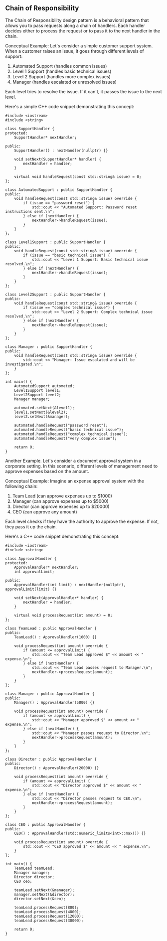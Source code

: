 
## Chain of Responsibility

The Chain of Responsibility design pattern is a behavioral pattern that allows you to pass requests along a chain of handlers. 
Each handler decides either to process the request or to pass it to the next handler in the chain.

Conceptual Example: Let's consider a simple customer support system. When a customer raises an issue, it goes through different levels of support:

1.  Automated Support (handles common issues)
2.  Level 1 Support (handles basic technical issues)
3.  Level 2 Support (handles more complex issues)
4.  Manager (handles escalated or unresolved issues)

Each level tries to resolve the issue. If it can't, it passes the issue to the next level.

Here's a simple C++ code snippet demonstrating this concept:
~~~
#include <iostream>
#include <string>

class SupportHandler {
protected:
    SupportHandler* nextHandler;

public:
    SupportHandler() : nextHandler(nullptr) {}

    void setNext(SupportHandler* handler) {
        nextHandler = handler;
    }

    virtual void handleRequest(const std::string& issue) = 0;
};

class AutomatedSupport : public SupportHandler {
public:
    void handleRequest(const std::string& issue) override {
        if (issue == "password reset") {
            std::cout << "Automated Support: Password reset instructions sent.\n";
        } else if (nextHandler) {
            nextHandler->handleRequest(issue);
        }
    }
};

class Level1Support : public SupportHandler {
public:
    void handleRequest(const std::string& issue) override {
        if (issue == "basic technical issue") {
            std::cout << "Level 1 Support: Basic technical issue resolved.\n";
        } else if (nextHandler) {
            nextHandler->handleRequest(issue);
        }
    }
};

class Level2Support : public SupportHandler {
public:
    void handleRequest(const std::string& issue) override {
        if (issue == "complex technical issue") {
            std::cout << "Level 2 Support: Complex technical issue resolved.\n";
        } else if (nextHandler) {
            nextHandler->handleRequest(issue);
        }
    }
};

class Manager : public SupportHandler {
public:
    void handleRequest(const std::string& issue) override {
        std::cout << "Manager: Issue escalated and will be investigated.\n";
    }
};

int main() {
    AutomatedSupport automated;
    Level1Support level1;
    Level2Support level2;
    Manager manager;

    automated.setNext(&level1);
    level1.setNext(&level2);
    level2.setNext(&manager);

    automated.handleRequest("password reset");
    automated.handleRequest("basic technical issue");
    automated.handleRequest("complex technical issue");
    automated.handleRequest("very complex issue");

    return 0;
}
~~~

Another Example. Let's consider a document approval system in a corporate setting. In this scenario, different levels of management need to approve expenses based on the amount.

Conceptual Example: Imagine an expense approval system with the following chain:

1.  Team Lead (can approve expenses up to $1000)
2.  Manager (can approve expenses up to $5000)
3.  Director (can approve expenses up to $20000)
4.  CEO (can approve any amount)

Each level checks if they have the authority to approve the expense. If not, they pass it up the chain.

Here's a C++ code snippet demonstrating this concept:
~~~
#include <iostream>
#include <string>

class ApprovalHandler {
protected:
    ApprovalHandler* nextHandler;
    int approvalLimit;

public:
    ApprovalHandler(int limit) : nextHandler(nullptr), approvalLimit(limit) {}

    void setNext(ApprovalHandler* handler) {
        nextHandler = handler;
    }

    virtual void processRequest(int amount) = 0;
};

class TeamLead : public ApprovalHandler {
public:
    TeamLead() : ApprovalHandler(1000) {}

    void processRequest(int amount) override {
        if (amount <= approvalLimit) {
            std::cout << "Team Lead approved $" << amount << " expense.\n";
        } else if (nextHandler) {
            std::cout << "Team Lead passes request to Manager.\n";
            nextHandler->processRequest(amount);
        }
    }
};

class Manager : public ApprovalHandler {
public:
    Manager() : ApprovalHandler(5000) {}

    void processRequest(int amount) override {
        if (amount <= approvalLimit) {
            std::cout << "Manager approved $" << amount << " expense.\n";
        } else if (nextHandler) {
            std::cout << "Manager passes request to Director.\n";
            nextHandler->processRequest(amount);
        }
    }
};

class Director : public ApprovalHandler {
public:
    Director() : ApprovalHandler(20000) {}

    void processRequest(int amount) override {
        if (amount <= approvalLimit) {
            std::cout << "Director approved $" << amount << " expense.\n";
        } else if (nextHandler) {
            std::cout << "Director passes request to CEO.\n";
            nextHandler->processRequest(amount);
        }
    }
};

class CEO : public ApprovalHandler {
public:
    CEO() : ApprovalHandler(std::numeric_limits<int>::max()) {}

    void processRequest(int amount) override {
        std::cout << "CEO approved $" << amount << " expense.\n";
    }
};

int main() {
    TeamLead teamLead;
    Manager manager;
    Director director;
    CEO ceo;

    teamLead.setNext(&manager);
    manager.setNext(&director);
    director.setNext(&ceo);

    teamLead.processRequest(800);
    teamLead.processRequest(4800);
    teamLead.processRequest(12000);
    teamLead.processRequest(30000);

    return 0;
}
~~~